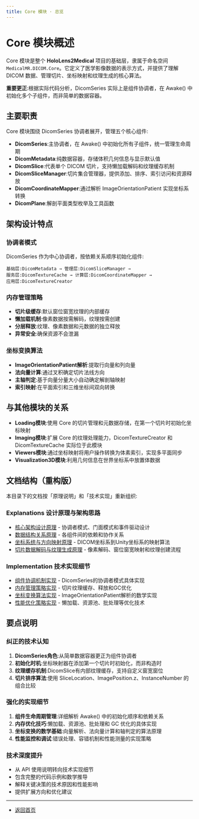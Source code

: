 ```yaml
---
title: Core 模块 · 总览
---
```


# Core 模块概述

Core 模块是整个 **HoloLens2Medical** 项目的基础层，隶属于命名空间 `MedicalMR.DICOM.Core`。它定义了医学影像数据的表示方式，并提供了理解 DICOM 数据、管理切片、坐标映射和纹理生成的核心算法。

**重要更正**:根据实际代码分析，DicomSeries 实际上是组件协调者，在 Awake() 中初始化多个子组件，而非简单的数据容器。

## 主要职责

Core 模块围绕 DicomSeries 协调者展开，管理五个核心组件:

- **DicomSeries**:主协调者，在 Awake() 中初始化所有子组件，统一管理生命周期
- **DicomMetadata**:纯数据容器，存储体积几何信息与显示默认值
- **DicomSlice**:代表单个 DICOM 切片，支持懒加载解码和纹理缓存机制
- **DicomSliceManager**:切片集合管理器，提供添加、排序、索引访问和资源释放
- **DicomCoordinateMapper**:通过解析 ImageOrientationPatient 实现坐标系转换
- **DicomPlane**:解剖平面类型枚举及工具函数

## 架构设计特点

### 协调者模式
DicomSeries 作为中心协调者，按依赖关系顺序初始化组件:
```
基础层:DicomMetadata → 管理层:DicomSliceManager → 
服务层:DicomTextureCache → 计算层:DicomCoordinateMapper → 
应用层:DicomTextureCreator
```

### 内存管理策略
- **切片级缓存**:默认窗位窗宽纹理的内部缓存
- **懒加载机制**:像素数据按需解码，纹理按需创建
- **分层释放**:纹理、像素数据和元数据的独立释放
- **异常安全**:确保资源不会泄漏

### 坐标变换算法
- **ImageOrientationPatient解析**:提取行向量和列向量
- **法向量计算**:通过叉积确定切片法线方向
- **主轴判定**:基于向量分量大小自动确定解剖轴映射
- **索引映射**:在平面索引和三维坐标间双向转换

## 与其他模块的关系

- **Loading模块**:使用 Core 的切片管理和元数据存储，在第一个切片时初始化坐标映射
- **Imaging模块**:扩展 Core 的纹理处理能力，DicomTextureCreator 和 DicomTextureCache 实际位于此模块
- **Viewers模块**:通过坐标映射将用户操作转换为体素索引，实现多平面同步
- **Visualization3D模块**:利用几何信息在世界坐标系中放置体数据

## 文档结构（重构版）

本目录下的文档按「原理说明」和「技术实现」重新组织:

### Explanations 设计原理与架构思路

  * [核心架构设计原理](./explanations/01_core_architecture_design.md) - 协调者模式、门面模式和事件驱动设计
  * [数据结构关系原理](./explanations/02_data_structure_relationships.md) - 各组件间的依赖和协作关系
  * [坐标系统与方向映射原理](./explanations/03_coordinate_system_principles.md) - DICOM坐标系到Unity坐标系的映射算法
  * [切片数据解码与纹理生成原理](./explanations/04_slice_data_texture_generation.md) - 像素解码、窗位窗宽映射和纹理创建流程

### Implementation 技术实现细节

  * [组件协调机制实现](./implementation/01_component_coordination_mechanism.md) - DicomSeries的协调者模式具体实现
  * [内存管理策略实现](./implementation/02_memory_management_implementation.md) - 切片纹理缓存、释放和GC优化
  * [坐标变换算法实现](./implementation/03_coordinate_transformation_algorithm.md) - ImageOrientationPatient解析的数学实现
  * [性能优化策略实现](./implementation/04_performance_optimization_strategies.md) - 懒加载、资源池、批处理等优化技术

## 要点说明

### 纠正的技术认知

1. **DicomSeries角色**:从简单数据容器更正为组件协调者
2. **初始化时机**:坐标映射器在添加第一个切片时初始化，而非构造时
3. **纹理缓存机制**:DicomSlice有内部纹理缓存，支持自定义窗宽窗位
4. **切片排序算法**:使用 SliceLocation、ImagePosition.z、InstanceNumber 的组合比较

### 强化的实现细节

1. **组件生命周期管理**:详细解析 Awake() 中的初始化顺序和依赖关系
2. **内存优化技巧**:懒加载、资源池、批处理和 GC 优化的具体实现
3. **坐标变换的数学基础**:向量解析、法向量计算和轴判定的算法原理
4. **性能监控和调试**:错误处理、容错机制和性能测量的实现策略

### 技术深度提升

- 从 API 使用说明转向技术实现细节
- 包含完整的代码示例和数学推导
- 解释关键决策的技术原因和性能影响
- 提供扩展方向和优化建议

---
* [返回首页](../README.md)